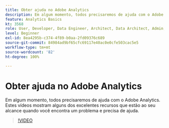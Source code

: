 ```yaml
---
title: Obter ajuda no Adobe Analytics
description: Em algum momento, todos precisaremos de ajuda com o Adobe Analytics. Estes vídeos mostram alguns dos excelentes recursos que estão ao seu alcance quando você encontra um problema e precisa de ajuda.
feature: Analytics Basics
kt: 3568
role: User, Developer, Data Engineer, Architect, Data Architect, Admin, Leader
level: Beginner
exl-id: 8ea4295b-c374-4f89-b0aa-2fd09376c689
source-git-commit: 84984ad9bf65cfc69117e40ac0e0cfe503cac5e5
workflow-type: tm+mt
source-wordcount: '82'
ht-degree: 100%

---
```


# Obter ajuda no Adobe Analytics

Em algum momento, todos precisaremos de ajuda com o Adobe Analytics. Estes vídeos mostram alguns dos excelentes recursos que estão ao seu alcance quando você encontra um problema e precisa de ajuda.

>[!VIDEO](https://video.tv.adobe.com/v/28753/?quality=12&learn=on)
